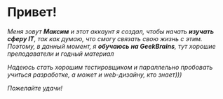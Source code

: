 # Привет!
*Меня зовут **Максим** и этот аккаунт я создал, чтобы начать **изучать сферу IT**, так как думаю, что смогу связать свою жизнь с этим.
Поэтому, в данный момент, я **обучаюсь на GeekBrains**, тут хорошие преподаватели и годный материал*

*Надеюсь стать хорошим тестировщиком и параллельно пробовать учиться разработке, а может и web-дизайну, кто знает)))*

*Пожелайте удачи!*
